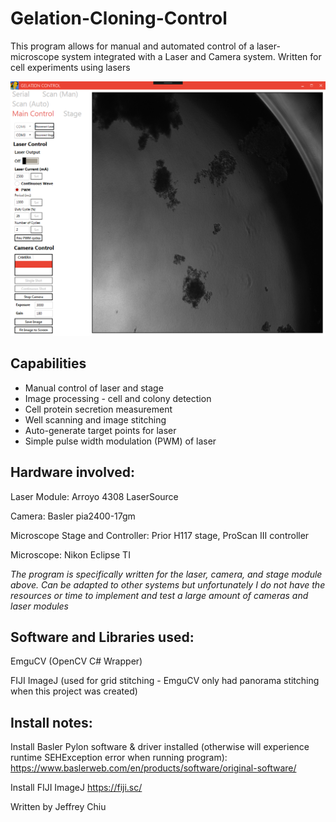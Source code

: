 # Gelation-Cloning-Control
This program allows for manual and automated control of a laser-microscope system integrated with a Laser and Camera system. Written for cell experiments using lasers

![alt text](https://github.com/jeffreycychiu/Gelation-Cloning-Control/blob/master/Main%20Control%20resized.png)

## Capabilities
- Manual control of laser and stage
- Image processing - cell and colony detection
- Cell protein secretion measurement
- Well scanning and image stitching
- Auto-generate target points for laser
- Simple pulse width modulation (PWM) of laser


## Hardware involved:

Laser Module:   Arroyo 4308 LaserSource

Camera:         Basler pia2400-17gm

Microscope Stage and Controller: Prior H117 stage, ProScan III controller

Microscope:     Nikon Eclipse TI

*The program is specifically written for the laser, camera, and stage module above. Can be adapted to other systems but unfortunately I do not have the resources or time to implement and test a large amount of cameras and laser modules*

## Software and Libraries used:
EmguCV (OpenCV C# Wrapper)

FIJI ImageJ (used for grid stitching - EmguCV only had panorama stitching when this project was created)

## Install notes:
Install Basler Pylon software & driver installed (otherwise will experience runtime SEHException error when running program): https://www.baslerweb.com/en/products/software/original-software/

Install FIJI ImageJ https://fiji.sc/



Written by Jeffrey Chiu
